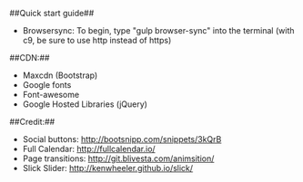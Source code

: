 ##Quick start guide##
- Browsersync: To begin, type "gulp browser-sync" into the terminal (with c9, be sure to use http instead of https)

##CDN:##
- Maxcdn (Bootstrap) 
- Google fonts
- Font-awesome
- Google Hosted Libraries (jQuery)


##Credit:##
- Social buttons: http://bootsnipp.com/snippets/3kQrB
- Full Calendar: http://fullcalendar.io/
- Page transitions: http://git.blivesta.com/animsition/
- Slick Slider: http://kenwheeler.github.io/slick/

  